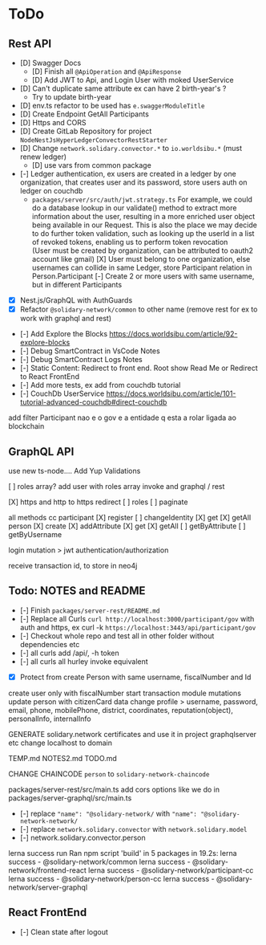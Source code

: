 # ToDo

## Rest API

- [D] Swagger Docs
  - [D] Finish all `@ApiOperation` and `@ApiResponse`
  - [D] Add JWT to Api, and Login User with moked UserService
- [D] Can't duplicate same attribute ex can have 2 birth-year's ?
  - Try to update birth-year
- [D] env.ts refactor to be used has `e.swaggerModuleTitle`
- [D] Create Endpoint GetAll Participants
- [D] Https and CORS
- [D] Create GitLab Repository for project `NodeNestJsHyperLedgerConvectorRestStarter`
- [D] Change `network.solidary.convector.*` to `io.worldsibu.*` (must renew ledger)
  - [D] use vars from common package
- [-] Ledger authentication, ex users are created in a ledger by one organization, that creates user and its password, store users auth on ledger on couchdb
  - `packages/server/src/auth/jwt.strategy.ts` For example, we could do a database lookup in our validate() method to extract more information about the user, resulting in a more enriched user object being available in our Request. This is also the place we may decide to do further token validation, such as looking up the userId in a list of revoked tokens, enabling us to perform token revocation  
  (User must be created by organization, can be attributed to oauth2 account like gmail)
  [X] User must belong to one organization, else usernames can collide in same Ledger, store Participant relation in Person.Participant
    [-] Create 2 or more users with same username, but in different Participants
- [X] Nest.js/GraphQL with AuthGuards
- [X] Refactor `@solidary-network/common` to other name (remove rest for ex to work with graphql and rest)

- [-] Add Explore the Blocks <https://docs.worldsibu.com/article/92-explore-blocks>
- [-] Debug SmartContract in VsCode Notes
- [-] Debug SmartContract Logs Notes
- [-] Static Content: Redirect to front end. Root show Read Me or Redirect to React FrontEnd
- [-] Add more tests, ex add from couchdb tutorial
- [-] CouchDb UserService <https://docs.worldsibu.com/article/101-tutorial-advanced-couchdb#direct-couchdb>

add filter Participant
nao e o gov e a entidade q esta a rolar ligada ao blockchain

## GraphQL API

use new ts-node....
Add Yup Validations

[ ] roles array?
  add user with roles array
  invoke and graphql / rest

[X] https and http to https redirect
[ ] roles
[ ] paginate

all methods cc
  participant
    [X] register
    [ ] changeIdentity
    [X] get
    [X] getAll
  person
    [X] create
    [X] addAttribute
    [X] get
    [X] getAll
    [ ] getByAttribute
    [ ] getByUsername
  
login mutation > jwt
authentication/authorization

receive transaction id, to store in neo4j

## Todo: NOTES and README

- [-] Finish `packages/server-rest/README.md`
- [-] Replace all Curls `curl http://localhost:3000/participant/gov` with auth and https, ex curl -k `https://localhost:3443/api/participant/gov`
- [-] Checkout whole repo and test all in other folder without dependencies etc
- [-] all curls add /api/, -h token 
- [-] all curls all hurley invoke equivalent

- [X] Protect from create Person with same username, fiscalNumber and Id


create user only with fiscalNumber
start transaction module
mutations
	update person with citizenCard data
	change profile > username, password, email, phone, mobilePhone, district, coordinates, reputation(object), personalInfo, internalInfo



GENERATE solidary.network certificates
and use it in project graphqlserver etc
change localhost to domain





TEMP.md
NOTES2.md
TODO.md

CHANGE CHAINCODE `person` to `solidary-network-chaincode`

packages/server-rest/src/main.ts
add cors options like we do in
packages/server-graphql/src/main.ts


- [-] replace `"name": "@solidary-network/` with `"name": "@solidary-network-network/`
- [-] replace `network.solidary.convector` with `network.solidary.model`
- [-] network.solidary.convector.person

lerna success run Ran npm script 'build' in 5 packages in 19.2s:
lerna success - @solidary-network/common
lerna success - @solidary-network/frontend-react
lerna success - @solidary-network/participant-cc
lerna success - @solidary-network/person-cc
lerna success - @solidary-network/server-graphql


## React FrontEnd

- [-] Clean state after logout
